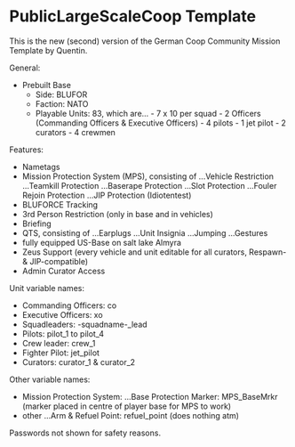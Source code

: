 # PublicLargeScaleCoop Template

This is the new (second) version of the German Coop Community Mission Template by Quentin.

General:
- Prebuilt Base
	- Side: BLUFOR
	- Faction: NATO
	- Playable Units: 83, which are...
			      - 7 x 10 per squad
			      - 2 Officers (Commanding Officers & Executive Officers)
			      - 4 pilots
			      - 1 jet pilot
			      - 2 curators
			      - 4 crewmen


Features:

- Nametags
- Mission Protection System (MPS), consisting of
	...Vehicle Restriction
	...Teamkill Protection
	...Baserape Protection
	...Slot Protection
	...Fouler Rejoin Protection
	...JIP Protection (Idiotentest)
- BLUFORCE Tracking
- 3rd Person Restriction (only in base and in vehicles)
- Briefing
- QTS, consisting of
	...Earplugs
	...Unit Insignia
	...Jumping
	...Gestures
- fully equipped US-Base on salt lake Almyra
- Zeus Support (every vehicle and unit editable for all curators, Respawn- & JIP-compatible)
- Admin Curator Access


Unit variable names:

- Commanding Officers: co
- Executive Officers: xo
- Squadleaders: -squadname-_lead
- Pilots: pilot_1 to pilot_4
- Crew leader: crew_1
- Fighter Pilot: jet_pilot
- Curators: curator_1 & curator_2


Other variable names:

- Mission Protection System:
	...Base Protection Marker: MPS_BaseMrkr (marker placed in centre of player base for MPS to work)
- other
	...Arm & Refuel Point: refuel_point (does nothing atm)


Passwords not shown for safety reasons.
